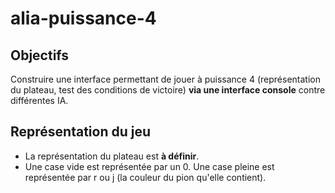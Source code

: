 # alia-puissance-4

## Objectifs

Construire une interface permettant de jouer à puissance 4 (représentation du plateau, test des conditions de victoire) **via une interface console** contre différentes IA.

## Représentation du jeu

- La représentation du plateau est **à définir**.
- Une case vide est représentée par un 0. Une case pleine est représentée par r ou j (la couleur du pion qu'elle contient).